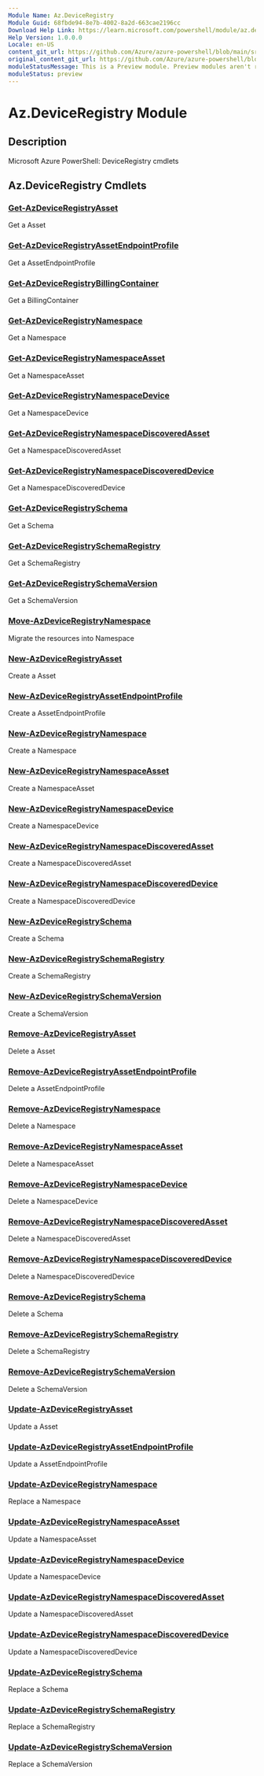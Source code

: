 ```yaml
---
Module Name: Az.DeviceRegistry
Module Guid: 68fbde94-8e7b-4002-8a2d-663cae2196cc
Download Help Link: https://learn.microsoft.com/powershell/module/az.deviceregistry
Help Version: 1.0.0.0
Locale: en-US
content_git_url: https://github.com/Azure/azure-powershell/blob/main/src/DeviceRegistry/DeviceRegistry/help/Az.DeviceRegistry.md
original_content_git_url: https://github.com/Azure/azure-powershell/blob/main/src/DeviceRegistry/DeviceRegistry/help/Az.DeviceRegistry.md
moduleStatusMessage: This is a Preview module. Preview modules aren't recommended for use in production environments. For more information, see https://aka.ms/azps-refstatus.
moduleStatus: preview
---
```


# Az.DeviceRegistry Module
## Description
Microsoft Azure PowerShell: DeviceRegistry cmdlets

## Az.DeviceRegistry Cmdlets
### [Get-AzDeviceRegistryAsset](Get-AzDeviceRegistryAsset.md)
Get a Asset

### [Get-AzDeviceRegistryAssetEndpointProfile](Get-AzDeviceRegistryAssetEndpointProfile.md)
Get a AssetEndpointProfile

### [Get-AzDeviceRegistryBillingContainer](Get-AzDeviceRegistryBillingContainer.md)
Get a BillingContainer

### [Get-AzDeviceRegistryNamespace](Get-AzDeviceRegistryNamespace.md)
Get a Namespace

### [Get-AzDeviceRegistryNamespaceAsset](Get-AzDeviceRegistryNamespaceAsset.md)
Get a NamespaceAsset

### [Get-AzDeviceRegistryNamespaceDevice](Get-AzDeviceRegistryNamespaceDevice.md)
Get a NamespaceDevice

### [Get-AzDeviceRegistryNamespaceDiscoveredAsset](Get-AzDeviceRegistryNamespaceDiscoveredAsset.md)
Get a NamespaceDiscoveredAsset

### [Get-AzDeviceRegistryNamespaceDiscoveredDevice](Get-AzDeviceRegistryNamespaceDiscoveredDevice.md)
Get a NamespaceDiscoveredDevice

### [Get-AzDeviceRegistrySchema](Get-AzDeviceRegistrySchema.md)
Get a Schema

### [Get-AzDeviceRegistrySchemaRegistry](Get-AzDeviceRegistrySchemaRegistry.md)
Get a SchemaRegistry

### [Get-AzDeviceRegistrySchemaVersion](Get-AzDeviceRegistrySchemaVersion.md)
Get a SchemaVersion

### [Move-AzDeviceRegistryNamespace](Move-AzDeviceRegistryNamespace.md)
Migrate the resources into Namespace

### [New-AzDeviceRegistryAsset](New-AzDeviceRegistryAsset.md)
Create a Asset

### [New-AzDeviceRegistryAssetEndpointProfile](New-AzDeviceRegistryAssetEndpointProfile.md)
Create a AssetEndpointProfile

### [New-AzDeviceRegistryNamespace](New-AzDeviceRegistryNamespace.md)
Create a Namespace

### [New-AzDeviceRegistryNamespaceAsset](New-AzDeviceRegistryNamespaceAsset.md)
Create a NamespaceAsset

### [New-AzDeviceRegistryNamespaceDevice](New-AzDeviceRegistryNamespaceDevice.md)
Create a NamespaceDevice

### [New-AzDeviceRegistryNamespaceDiscoveredAsset](New-AzDeviceRegistryNamespaceDiscoveredAsset.md)
Create a NamespaceDiscoveredAsset

### [New-AzDeviceRegistryNamespaceDiscoveredDevice](New-AzDeviceRegistryNamespaceDiscoveredDevice.md)
Create a NamespaceDiscoveredDevice

### [New-AzDeviceRegistrySchema](New-AzDeviceRegistrySchema.md)
Create a Schema

### [New-AzDeviceRegistrySchemaRegistry](New-AzDeviceRegistrySchemaRegistry.md)
Create a SchemaRegistry

### [New-AzDeviceRegistrySchemaVersion](New-AzDeviceRegistrySchemaVersion.md)
Create a SchemaVersion

### [Remove-AzDeviceRegistryAsset](Remove-AzDeviceRegistryAsset.md)
Delete a Asset

### [Remove-AzDeviceRegistryAssetEndpointProfile](Remove-AzDeviceRegistryAssetEndpointProfile.md)
Delete a AssetEndpointProfile

### [Remove-AzDeviceRegistryNamespace](Remove-AzDeviceRegistryNamespace.md)
Delete a Namespace

### [Remove-AzDeviceRegistryNamespaceAsset](Remove-AzDeviceRegistryNamespaceAsset.md)
Delete a NamespaceAsset

### [Remove-AzDeviceRegistryNamespaceDevice](Remove-AzDeviceRegistryNamespaceDevice.md)
Delete a NamespaceDevice

### [Remove-AzDeviceRegistryNamespaceDiscoveredAsset](Remove-AzDeviceRegistryNamespaceDiscoveredAsset.md)
Delete a NamespaceDiscoveredAsset

### [Remove-AzDeviceRegistryNamespaceDiscoveredDevice](Remove-AzDeviceRegistryNamespaceDiscoveredDevice.md)
Delete a NamespaceDiscoveredDevice

### [Remove-AzDeviceRegistrySchema](Remove-AzDeviceRegistrySchema.md)
Delete a Schema

### [Remove-AzDeviceRegistrySchemaRegistry](Remove-AzDeviceRegistrySchemaRegistry.md)
Delete a SchemaRegistry

### [Remove-AzDeviceRegistrySchemaVersion](Remove-AzDeviceRegistrySchemaVersion.md)
Delete a SchemaVersion

### [Update-AzDeviceRegistryAsset](Update-AzDeviceRegistryAsset.md)
Update a Asset

### [Update-AzDeviceRegistryAssetEndpointProfile](Update-AzDeviceRegistryAssetEndpointProfile.md)
Update a AssetEndpointProfile

### [Update-AzDeviceRegistryNamespace](Update-AzDeviceRegistryNamespace.md)
Replace a Namespace

### [Update-AzDeviceRegistryNamespaceAsset](Update-AzDeviceRegistryNamespaceAsset.md)
Update a NamespaceAsset

### [Update-AzDeviceRegistryNamespaceDevice](Update-AzDeviceRegistryNamespaceDevice.md)
Update a NamespaceDevice

### [Update-AzDeviceRegistryNamespaceDiscoveredAsset](Update-AzDeviceRegistryNamespaceDiscoveredAsset.md)
Update a NamespaceDiscoveredAsset

### [Update-AzDeviceRegistryNamespaceDiscoveredDevice](Update-AzDeviceRegistryNamespaceDiscoveredDevice.md)
Update a NamespaceDiscoveredDevice

### [Update-AzDeviceRegistrySchema](Update-AzDeviceRegistrySchema.md)
Replace a Schema

### [Update-AzDeviceRegistrySchemaRegistry](Update-AzDeviceRegistrySchemaRegistry.md)
Replace a SchemaRegistry

### [Update-AzDeviceRegistrySchemaVersion](Update-AzDeviceRegistrySchemaVersion.md)
Replace a SchemaVersion

